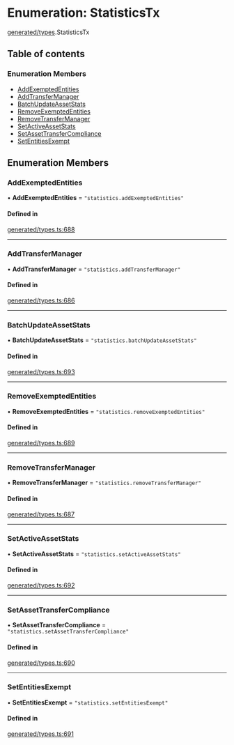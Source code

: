 # Enumeration: StatisticsTx

[generated/types](../wiki/generated.types).StatisticsTx

## Table of contents

### Enumeration Members

- [AddExemptedEntities](../wiki/generated.types.StatisticsTx#addexemptedentities)
- [AddTransferManager](../wiki/generated.types.StatisticsTx#addtransfermanager)
- [BatchUpdateAssetStats](../wiki/generated.types.StatisticsTx#batchupdateassetstats)
- [RemoveExemptedEntities](../wiki/generated.types.StatisticsTx#removeexemptedentities)
- [RemoveTransferManager](../wiki/generated.types.StatisticsTx#removetransfermanager)
- [SetActiveAssetStats](../wiki/generated.types.StatisticsTx#setactiveassetstats)
- [SetAssetTransferCompliance](../wiki/generated.types.StatisticsTx#setassettransfercompliance)
- [SetEntitiesExempt](../wiki/generated.types.StatisticsTx#setentitiesexempt)

## Enumeration Members

### AddExemptedEntities

• **AddExemptedEntities** = ``"statistics.addExemptedEntities"``

#### Defined in

[generated/types.ts:688](https://github.com/PolymeshAssociation/polymesh-sdk/blob/88db4a91/src/generated/types.ts#L688)

___

### AddTransferManager

• **AddTransferManager** = ``"statistics.addTransferManager"``

#### Defined in

[generated/types.ts:686](https://github.com/PolymeshAssociation/polymesh-sdk/blob/88db4a91/src/generated/types.ts#L686)

___

### BatchUpdateAssetStats

• **BatchUpdateAssetStats** = ``"statistics.batchUpdateAssetStats"``

#### Defined in

[generated/types.ts:693](https://github.com/PolymeshAssociation/polymesh-sdk/blob/88db4a91/src/generated/types.ts#L693)

___

### RemoveExemptedEntities

• **RemoveExemptedEntities** = ``"statistics.removeExemptedEntities"``

#### Defined in

[generated/types.ts:689](https://github.com/PolymeshAssociation/polymesh-sdk/blob/88db4a91/src/generated/types.ts#L689)

___

### RemoveTransferManager

• **RemoveTransferManager** = ``"statistics.removeTransferManager"``

#### Defined in

[generated/types.ts:687](https://github.com/PolymeshAssociation/polymesh-sdk/blob/88db4a91/src/generated/types.ts#L687)

___

### SetActiveAssetStats

• **SetActiveAssetStats** = ``"statistics.setActiveAssetStats"``

#### Defined in

[generated/types.ts:692](https://github.com/PolymeshAssociation/polymesh-sdk/blob/88db4a91/src/generated/types.ts#L692)

___

### SetAssetTransferCompliance

• **SetAssetTransferCompliance** = ``"statistics.setAssetTransferCompliance"``

#### Defined in

[generated/types.ts:690](https://github.com/PolymeshAssociation/polymesh-sdk/blob/88db4a91/src/generated/types.ts#L690)

___

### SetEntitiesExempt

• **SetEntitiesExempt** = ``"statistics.setEntitiesExempt"``

#### Defined in

[generated/types.ts:691](https://github.com/PolymeshAssociation/polymesh-sdk/blob/88db4a91/src/generated/types.ts#L691)
